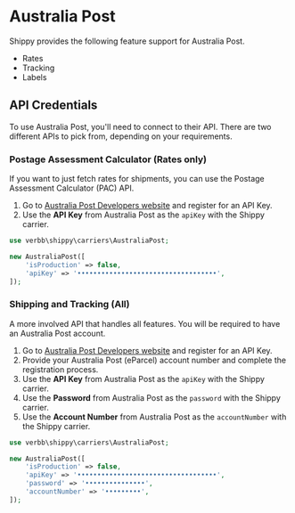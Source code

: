 # Australia Post
Shippy provides the following feature support for Australia Post.

- Rates
- Tracking
- Labels

## API Credentials
To use Australia Post, you'll need to connect to their API. There are two different APIs to pick from, depending on your requirements.

### Postage Assessment Calculator (Rates only)
If you want to just fetch rates for shipments, you can use the Postage Assessment Calculator (PAC) API.

1. Go to <a href="https://developers.auspost.com.au/apis/pacpcs-registration" target="_blank">Australia Post Developers website</a> and register for an API Key.
1. Use the **API Key** from Australia Post as the `apiKey` with the Shippy carrier.

```php
use verbb\shippy\carriers\AustraliaPost;

new AustraliaPost([
    'isProduction' => false,
    'apiKey' => '•••••••••••••••••••••••••••••••••••',
]);
```

### Shipping and Tracking (All)
A more involved API that handles all features. You will be required to have an Australia Post account.

1. Go to <a href="https://developers.auspost.com.au/apis/st-registration" target="_blank">Australia Post Developers website</a> and register for an API Key.
1. Provide your Australia Post (eParcel) account number and complete the registration process.
1. Use the **API Key** from Australia Post as the `apiKey` with the Shippy carrier.
1. Use the **Password** from Australia Post as the `password` with the Shippy carrier.
1. Use the **Account Number** from Australia Post as the `accountNumber` with the Shippy carrier.

```php
use verbb\shippy\carriers\AustraliaPost;

new AustraliaPost([
    'isProduction' => false,
    'apiKey' => '•••••••••••••••••••••••••••••••••••',
    'password' => '•••••••••••••••',
    'accountNumber' => '•••••••••',
]);
```